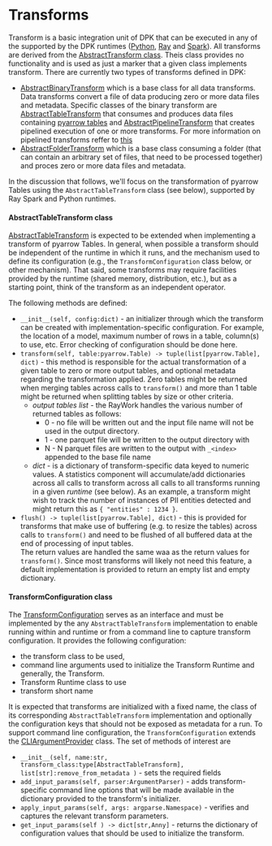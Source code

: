 # Transforms 

Transform is a basic integration unit of DPK that can be executed in any of the supported by the DPK 
runtimes ([Python](python-runtime.md), [Ray](ray-runtime.md) and [Spark](spark-runtime.md)). All transforms 
are derived from the 
[AbstractTransform class](../python/src/data_processing/transform/abstract_transform.py). Theis class
provides no functionality and is used as just a marker that a given class implements transform.
There are currently two types of transforms defined in DPK:

* [AbstractBinaryTransform](../python/src/data_processing/transform/binary_transform.py) which is a base 
class for all data transforms. Data transforms convert a file of data producing zero or more data files 
and metadata. Specific classes of the binary transform are
[AbstractTableTransform](../python/src/data_processing/transform/table_transform.py) that consumes and produces
data files containing [pyarrow tables](https://arrow.apache.org/docs/python/generated/pyarrow.Table.html)
and [AbstractPipelineTransform](../python/src/data_processing/transform/pipeline_transform.py) that creates 
pipelined execution of one or more transforms. For more information on pipelined transforms reffer to 
[this](pipelined_transform.md)
* [AbstractFolderTransform](../python/src/data_processing/transform/folder_transform.py) which is a base
class consuming a folder (that can contain an arbitrary set of files, that need to be processed together)
and proces zero or more data files and metadata.


In the discussion that follows, we'll focus on the transformation of pyarrow Tables
using the `AbstractTableTransform` class (see below), supported by Ray Spark and Python runtimes.

#### AbstractTableTransform class
[AbstractTableTransform](../python/src/data_processing/transform/table_transform.py) 
is expected to be extended when implementing a transform of pyarrow Tables.
In general, when possible a transform should be independent of the runtime in
which it runs, and the mechanism used to define its configuration
(e.g., the `TransformConfiguration` class below, or other mechanism).
That said, some transforms may require facilities provided by the runtime
(shared memory, distribution, etc.), but as a starting point, think of the
transform as an independent operator.

The following methods are defined:

* ```__init__(self, config:dict)``` - an initializer through which the transform can be created 
with implementation-specific configuration.  For example, the location of a model, maximum number of
rows in a table, column(s) to use, etc.   Error checking of configuration should be done here.
* ```transform(self, table:pyarrow.Table) -> tuple(list[pyarrow.Table], dict)``` - this method is responsible
for the actual transformation of a given table to zero or more output tables, and optional 
metadata regarding the transformation applied.  Zero tables might be returned when
merging tables across calls to `transform()` and more than 1 table might be returned
when splitting tables by size or other criteria.
  * _output tables list_ - the RayWork handles the various number of returned tables as follows: 
    * 0 - no file will be written out and the input file name will not be used in the output directory.
    * 1 - one parquet file will be written to the output directory with 
    * N - N parquet files are written to the output with `_<index>` appended to the base file name
  * _dict_ - is a dictionary of transform-specific data keyed to numeric values.  A statistics component will
         accumulate/add dictionaries across all calls to transform across all calls to all transforms running
         in a given _runtime_ (see below). As an example, a
         transform might wish to track the number of instances of PII entities detected and might return 
         this as `{ "entities" : 1234 }`.
* ```flush() -> tuple(list[pyarrow.Table], dict)``` - this is provided for transforms that
make use of buffering (e.g. to resize the tables) across calls 
to `transform()` and need to be flushed of all buffered data at the end of processing of input tables.  
The return values are handled the same waa as the return values for `transform()`.  Since most transforms will likely
not need this feature, a default implementation is provided to return an empty list and empty dictionary.
 
#### TransformConfiguration class
The [TransformConfiguration](../python/src/data_processing/transform/transform_configuration.py)
serves as an interface and must be implemented by the any `AbstractTableTransform`
implementation to enable running within and runtime or from a command line to capture 
transform configuration.  It provides the following configuration:

* the transform class to be used,
* command line arguments used to initialize the Transform Runtime and generally, the Transform.
* Transform Runtime class to use
* transform short name 

It is expected that transforms are initialized with a fixed name, the class of its corresponding
`AbstractTableTransform` implementation and optionally the configuration keys that should not
be exposed as metadata for a run.
To support command line configuration, the `TransformConfiguration` extends the
[CLIArgumentProvider](../python/src/data_processing/utils/cli_utils.py) class.
The set of methods of interest are

* ```__init__(self, name:str, transform_class:type[AbstractTableTransform], list[str]:remove_from_metadata )``` - sets the required fields
* ```add_input_params(self, parser:ArgumentParser)``` - adds transform-specific command line options that will
be made available in the dictionary provided to the transform's initializer.
* ```apply_input_params(self, args: argparse.Namespace)``` - verifies  and captures the relevant transform parameters.
* ```get_input_params(self ) -> dict[str,Anny]``` - returns the dictionary of configuration values that
should be used to initialize the transform.


